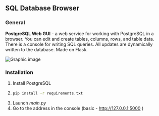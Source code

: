 ## SQL Database Browser

### General

**PostgreSQL Web GUI** - a web service for working with PostgreSQL in a browser. You can edit and create tables, columns, rows, and table data. There is a console for writing SQL queries. All updates are dynamically written to the database. Made on Flask.

![Graphic image](https://i.imgur.com/wtNzh2A.png)

### Installation

1. Install PostgreSQL 
2. ```bash
   pip install -r requirements.txt
3. Launch *main.py*
4. Go to the address in the console (basic - http://127.0.0.1:5000 )